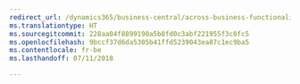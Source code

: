 ```yaml
---
redirect_url: /dynamics365/business-central/across-business-functionality
ms.translationtype: HT
ms.sourcegitcommit: 228aa04f8899190a5b8fd0c3abf221955f3c0fc5
ms.openlocfilehash: 9bccf37d6da5305b41ffd5239043ea87c1ec9ba5
ms.contentlocale: fr-be
ms.lasthandoff: 07/11/2018

---
```


